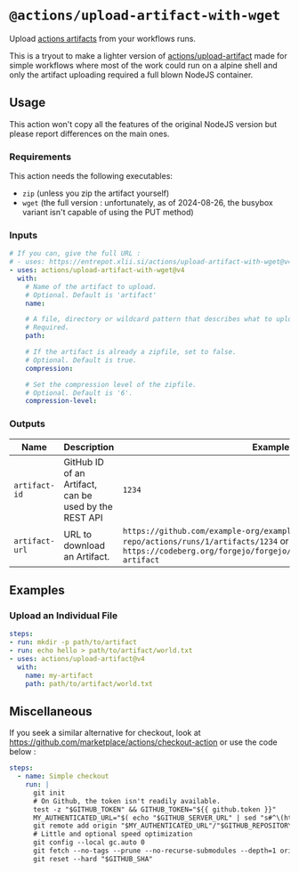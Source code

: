 # `@actions/upload-artifact-with-wget`

Upload [actions artifacts](https://forgejo.org/docs/next/user/actions/#artifacts) from your workflows runs.

This is a tryout to make a lighter version of
[actions/upload-artifact](https://github.com/actions/upload-artifact) made for
simple workflows where most of the work could run on a alpine shell and only
the artifact uploading required a full blown NodeJS container.

## Usage

This action won't copy all the features of the original NodeJS version but
please report differences on the main ones.

### Requirements

This action needs the following executables:

* `zip` (unless you zip the artifact yourself)
* `wget` (the full version : unfortunately, as of 2024-08-26, the busybox variant isn't capable of using the PUT method)


### Inputs

```yaml
# If you can, give the full URL :
# - uses: https://entrepot.xlii.si/actions/upload-artifact-with-wget@v4
- uses: actions/upload-artifact-with-wget@v4
  with:
    # Name of the artifact to upload.
    # Optional. Default is 'artifact'
    name:

    # A file, directory or wildcard pattern that describes what to upload
    # Required.
    path:

    # If the artifact is already a zipfile, set to false.
    # Optional. Default is true.
    compression:

    # Set the compression level of the zipfile.
    # Optional. Default is '6'.
    compression-level:
```

### Outputs

| Name | Description | Example |
| - | - | - |
| `artifact-id` | GitHub ID of an Artifact, can be used by the REST API | `1234` |
| `artifact-url` | URL to download an Artifact. | `https://github.com/example-org/example-repo/actions/runs/1/artifacts/1234` or `https://codeberg.org/forgejo/forgejo/actions/runs/1/artifacts/my-artifact` |

## Examples

### Upload an Individual File

```yaml
steps:
- run: mkdir -p path/to/artifact
- run: echo hello > path/to/artifact/world.txt
- uses: actions/upload-artifact@v4
  with:
    name: my-artifact
    path: path/to/artifact/world.txt
```

## Miscellaneous

If you seek a similar alternative for checkout, look at https://github.com/marketplace/actions/checkout-action or use the code below :
```yaml
steps:
  - name: Simple checkout
    run: |
      git init
      # On Github, the token isn't readily available.
      test -z "$GITHUB_TOKEN" && GITHUB_TOKEN="${{ github.token }}"
      MY_AUTHENTICATED_URL="$( echo "$GITHUB_SERVER_URL" | sed "s#^\(https\?://\)#\1$GITHUB_TOKEN\@#" )"
      git remote add origin "$MY_AUTHENTICATED_URL"/"$GITHUB_REPOSITORY"
      # Little and optional speed optimization
      git config --local gc.auto 0
      git fetch --no-tags --prune --no-recurse-submodules --depth=1 origin "$GITHUB_SHA"
      git reset --hard "$GITHUB_SHA"
```

